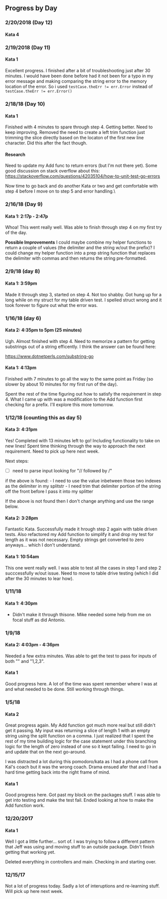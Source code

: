 ## Progress by Day

### 2/20/2018 (Day 12)

#### Kata 4


### 2/19/2018 (Day 11)

#### Kata 1
Excellent progress.  I finished after a bit of troubleshooting just after 30 minutes.  I would have been done before had it not been for a typo in my error message and making comparing the string error to the memory location of the error.  So i used ```testCase.theErr != err.Error``` instead of ```testCase.theErr != err.Error()```

### 2/18/18 (Day 10)

#### Kata 1

Finished with 4 minutes to spare through step 4.  Getting better. Need to keep improving.  Removed the need to create a left trim function just trimming the slice directly based on the locaton of the first new line character.  Did this after the fact though.

#### Research

Need to update my Add func to return errors (but I'm not there yet).
Some good discussion on stack overflow about this: https://stackoverflow.com/questions/42035104/how-to-unit-test-go-errors

Now time to go back and do another Kata or two and get comfortable with step 4 before I move on to step 5 and error handling.\

### 2/16/18 (Day 9)

#### Kata 1: 2:17p - 2:47p

Whoa!  This went really well.  Was able to finish through step 4 on my first try of the day.

**Possible Improvements**
I could maybe combine my helper functions to return a couple of values (the delimiter and the string w/out the prefix)?
I could change my helper function into a prep string function that replaces the delimiter with commas and then returns the string pre-formatted.



### 2/9/18 (day 8)

#### Kata 1: 3:59pm

Made it through step 3, started on step 4.  Not too shabby.
Got hung up for a long while on my struct for my table driven test.  I spelled struct wrong and it took forever to figure out what the error was.

### 1/16/18 (day 6)

#### Kata 2: 4:35pm to 5pm (25 minutes)

Ugh. Almost finished with step 4.  Need to memorize a pattern for getting substrings out of a string efficently.  I think the answer can be found here:

https://www.dotnetperls.com/substring-go


#### Kata 1: 4:13pm

Finished with 7 minutes to go all the way to the same point as Friday (so slower by about 10 minutes for my first run of the day).

Spent the rest of the time figuring out how to satisfy the requirement in step 4.  What I came up with was a modification to the Add function first checking for a prefix.  I'll explore this more tomorrow.



### 1/12/18 (counting this as day 5)

#### Kata 3: 4:31pm

Yes!  Completed with 13 minutes left to go! Including functionality to take on new lines!
Spent time thinking through the way to approach the next requirement.  Need to pick up here next week.

Next steps:

- [ ] need to parse input looking for "// followed by /"

if the above is found:
	- I need to use the value inbetween those two indexes as the delimiter in my splitstr
	- I need trim that delimiter portion of the string off the front before I pass it into my splitter

If the above is not found then I don't change anything and use the range below.

#### Kata 2: 3:28pm

Fantastic Kata.  Successfully made it hrough step 2 again with table driven tests.  Also refactored my Add function to simplify it and drop my test for length as it was not necessary.  Empty strings get converted to zero anyways... which I don't understand.

#### Kata 1: 10:54am

This one went really well.  I was able to test all the cases in step 1 and step 2 succcessfully w/out issue. Need to move to table drive testing (which I did after the 30 minutes to lear how).

### 1/11/18

#### Kata 1: 4:30pm

- Didn't make it through thisone.  Mike needed some help from me on focal stuff as did Antonio.

### 1/9/18

#### Kata 2: 4:03pm - 4:36pm

Needed a few extra minutes.  Was able to get the test to pass for inputs of both "" and "1,2,3".

#### Kata 1

Good progress here.  A lot of the time was spent remember where I was at and what needed to be done.  Still working through things.

### 1/5/18


#### Kata 2

Great progress again.  My Add function got much more real but still didn't get it passing.  My input was returning a slice of length 1 with an empty string using the split function on a comma.  I just realized that I spent the rest of my time building logic for the case statement under this branching logic for the length of zero instead of one so it kept failing.  I need to go in and update that on the next go-around.

I was distracted a lot during this pomodoro/kata as I had a phone call from Kal's coach but it was the wrong coach. Drama ensued afer that and I had a hard time getting back into the right frame of mind.

#### Kata 1

Good progress here.  Got past my block on the packages stuff.  I was able to get into testing and make the test fail.  Ended looking at how to make the Add function work.

### 12/20/2017

#### Kata 1
Well I got a little further... sort of.  I was trying to follow a different pattern that Jeff was using and moving stuff to an outside package.  Didn't finish getting that working yet.

Deleted everything in controllers and main.
Checking in and starting over.


### 12/15/17

Not a lot of progress today.  Sadly a lot of interuptions and re-learning stuff.  Will pick up here next week.